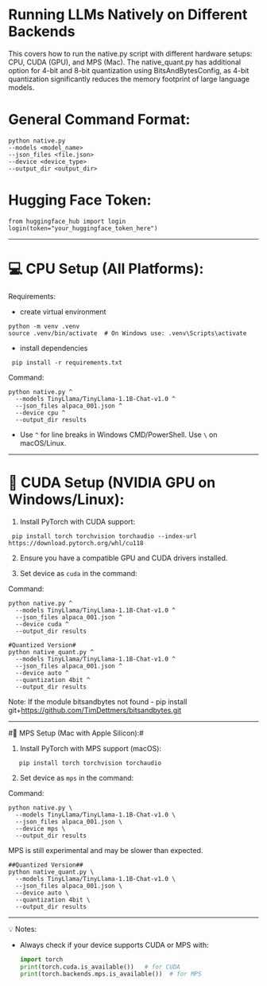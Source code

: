 # Running LLMs Natively on Different Backends 
This covers how to run the native.py script with different hardware setups: CPU, CUDA (GPU), and MPS (Mac).
The native_quant.py has additional option for 4-bit and 8-bit quantization using BitsAndBytesConfig, as 4-bit quantization significantly reduces the memory footprint of large language models.

# General Command Format:
```
python native.py 
--models <model_name>
--json_files <file.json> 
--device <device_type> 
--output_dir <output_dir>
```

# Hugging Face Token:
```
from huggingface_hub import login
login(token="your_huggingface_token_here")
```
--------------------------------------------------
# 💻 CPU Setup (All Platforms):
Requirements:
- create virtual environment

```
python -m venv .venv
source .venv/bin/activate  # On Windows use: .venv\Scripts\activate
```
- install dependencies
```
 pip install -r requirements.txt
```

Command:
```
python native.py ^
  --models TinyLlama/TinyLlama-1.1B-Chat-v1.0 ^
  --json_files alpaca_001.json ^
  --device cpu ^
  --output_dir results
```

* Use `^` for line breaks in Windows CMD/PowerShell. Use `\` on macOS/Linux.

--------------------------------------------------
# 🚀 CUDA Setup (NVIDIA GPU on Windows/Linux):
1. Install PyTorch with CUDA support:
```
 pip install torch torchvision torchaudio --index-url https://download.pytorch.org/whl/cu118
```
2. Ensure you have a compatible GPU and CUDA drivers installed.

3. Set device as `cuda` in the command:

Command:
```
python native.py ^
  --models TinyLlama/TinyLlama-1.1B-Chat-v1.0 ^
  --json_files alpaca_001.json ^
  --device cuda ^
  --output_dir results
```

```
#Quantized Version#
python native_quant.py ^
  --models TinyLlama/TinyLlama-1.1B-Chat-v1.0 ^
  --json_files alpaca_001.json ^
  --device auto ^
  --quantization 4bit ^
  --output_dir results
```
Note:
If the module bitsandbytes not found - 
pip install git+https://github.com/TimDettmers/bitsandbytes.git 

--------------------------------------------------
#🍎 MPS Setup (Mac with Apple Silicon):#
1. Install PyTorch with MPS support (macOS):
```
   pip install torch torchvision torchaudio
```
2. Set device as `mps` in the command:

Command:
```
python native.py \
  --models TinyLlama/TinyLlama-1.1B-Chat-v1.0 \
  --json_files alpaca_001.json \
  --device mps \
  --output_dir results
```

 MPS is still experimental and may be slower than expected.
```
##Quantized Version##
python native_quant.py \
  --models TinyLlama/TinyLlama-1.1B-Chat-v1.0 \
  --json_files alpaca_001.json \ 
  --device auto \
  --quantization 4bit \
  --output_dir results
  ```
--------------------------------------------------
💡 Notes:
- Always check if your device supports CUDA or MPS with:
  ```python
  import torch
  print(torch.cuda.is_available())   # for CUDA
  print(torch.backends.mps.is_available())  # for MPS
